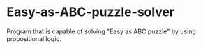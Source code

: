 # Easy-as-ABC-puzzle-solver
Program that is capable of solving "Easy as ABC puzzle" by using propositional logic.
